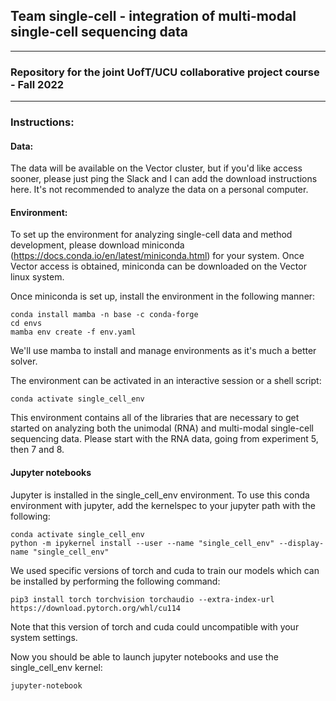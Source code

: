 ## Team single-cell - integration of multi-modal single-cell sequencing data

***

### Repository for the joint UofT/UCU collaborative project course - Fall 2022

***

### Instructions:

#### Data:

The data will be available on the Vector cluster, but if you'd like access sooner, please just ping the Slack and I can add the download instructions here. It's not recommended to analyze the data on a personal computer.

#### Environment:

To set up the environment for analyzing single-cell data and method development, please download miniconda (https://docs.conda.io/en/latest/miniconda.html) for your system. Once Vector access is obtained, miniconda can be downloaded on the Vector linux system.

Once miniconda is set up, install the environment in the following manner:

```
conda install mamba -n base -c conda-forge 
cd envs
mamba env create -f env.yaml
```

We'll use mamba to install and manage environments as it's much a better solver.

The environment can be activated in an interactive session or a shell script:

```
conda activate single_cell_env
```

This environment contains all of the libraries that are necessary to get started on analyzing both the unimodal (RNA) and multi-modal single-cell sequencing data. Please start with the RNA data, going from experiment 5, then 7 and 8. 

#### Jupyter notebooks 

Jupyter is installed in the single_cell_env environment. To use this conda environment with jupyter, add the kernelspec to your jupyter path with the following:

```
conda activate single_cell_env 
python -m ipykernel install --user --name "single_cell_env" --display-name "single_cell_env"
```

We used specific versions of torch and cuda to train our models which can be installed by performing the following command:
```
pip3 install torch torchvision torchaudio --extra-index-url https://download.pytorch.org/whl/cu114
```
Note that this version of torch and cuda could uncompatible with your system settings.

Now you should be able to launch jupyter notebooks and use the single_cell_env kernel:

```
jupyter-notebook
```
